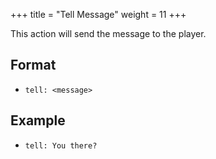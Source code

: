 +++
title = "Tell Message"
weight = 11
+++

This action will send the message to the player.

## Format

* `tell: <message>`

## Example

* `tell: You there?`
